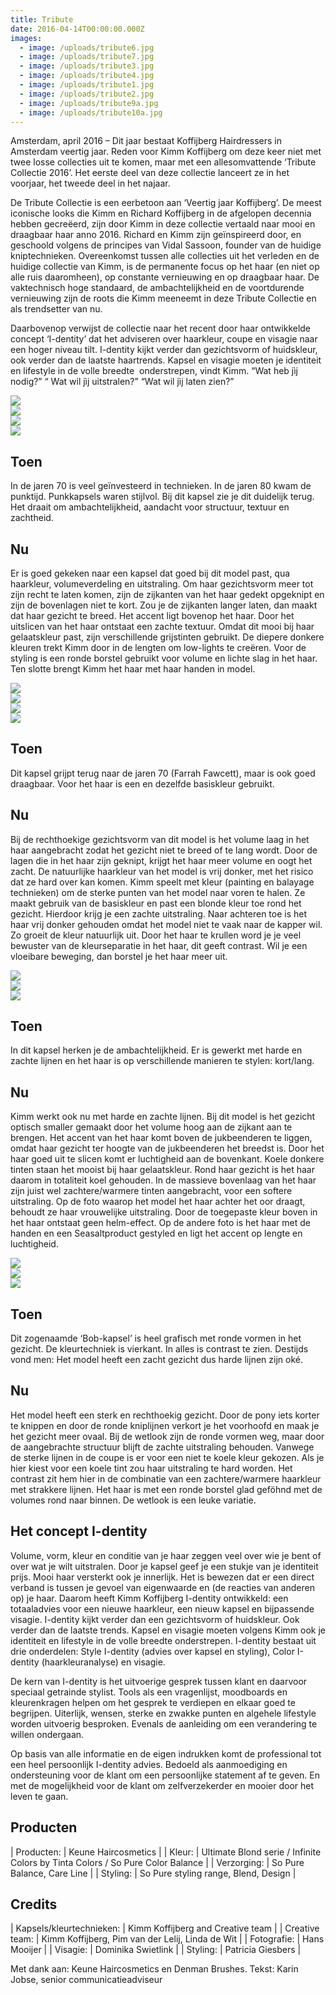 ```yaml
---
title: Tribute
date: 2016-04-14T00:00:00.000Z
images:
  - image: /uploads/tribute6.jpg
  - image: /uploads/tribute7.jpg
  - image: /uploads/tribute3.jpg
  - image: /uploads/tribute4.jpg
  - image: /uploads/tribute1.jpg
  - image: /uploads/tribute2.jpg
  - image: /uploads/tribute9a.jpg
  - image: /uploads/tribute10a.jpg
---
```


Amsterdam, april 2016 – Dit jaar bestaat Koffijberg Hairdressers in Amsterdam veertig jaar. Reden voor Kimm Koffijberg om deze keer niet met twee losse collecties uit te komen, maar met een allesomvattende ‘Tribute Collectie 2016’. Het eerste deel van deze collectie lanceert ze in het voorjaar, het tweede deel in het najaar. 

De Tribute Collectie is een eerbetoon aan ‘Veertig jaar Koffijberg’. De meest iconische looks die Kimm en Richard Koffijberg in de afgelopen decennia hebben gecreëerd, zijn door Kimm in deze collectie vertaald naar mooi en draagbaar haar anno 2016. Richard en Kimm zijn geïnspireerd door, en geschoold volgens de principes van Vidal Sassoon, founder van de huidige kniptechnieken. Overeenkomst tussen alle collecties uit het verleden en de huidige collectie van Kimm, is de permanente focus op het haar (en niet op alle ruis daaromheen), op constante vernieuwing en op draagbaar haar. De vaktechnisch hoge standaard, de ambachtelijkheid en de voortdurende vernieuwing zijn de roots die Kimm meeneemt in deze Tribute Collectie en als trendsetter van nu.

Daarbovenop verwijst de collectie naar het recent door haar ontwikkelde concept ‘I-dentity’ dat het adviseren over haarkleur, coupe en visagie naar een hoger niveau tilt. I-dentity kijkt verder dan gezichtsvorm of huidskleur, ook verder dan de laatste haartrends. Kapsel en visagie moeten je identiteit en lifestyle in de volle breedte  onderstrepen, vindt Kimm. “Wat heb jìj nodig?” “ Wat wil jìj uitstralen?” “Wat wil jìj laten zien?”

<div class="row" id="gallery">
<div class="col-xs-3"><img src="//images.weserv.nl/?url=www.koffijberg.nl/uploads/lianne.jpg&amp;w=200&amp;h=200&amp;t=square"></div>
<div class="col-xs-3"><a href="/collecties/tribute/?url=/uploads/tribute6.jpg" class="img"><img src="//images.weserv.nl/?url=www.koffijberg.nl/uploads/tribute6.jpg&amp;w=200&amp;h=200&amp;t=square"></a></div>
<div class="col-xs-3"><a href="/collecties/tribute/?url=/uploads/tribute7.jpg" class="img"><img src="//images.weserv.nl/?url=www.koffijberg.nl/uploads/tribute7.jpg&amp;w=200&amp;h=200&amp;t=square"></a></div>
<div class="col-xs-3"><a href="/collecties/tribute/?url=/uploads/tribute8.jpg" class="img"><img src="//images.weserv.nl/?url=www.koffijberg.nl/uploads/tribute8.jpg&amp;w=200&amp;h=200&amp;t=square"></a></div>
</div>

## Toen

In de jaren 70 is veel geïnvesteerd in technieken. In de jaren 80 kwam de punktijd. Punkkapsels waren stijlvol. Bij dit kapsel zie je dit duidelijk terug. Het draait om ambachtelijkheid, aandacht voor structuur, textuur en zachtheid.

## Nu

Er is goed gekeken naar een kapsel dat goed bij dit model past, qua haarkleur, volumeverdeling en uitstraling. Om haar gezichtsvorm meer tot zijn recht te laten komen, zijn de zijkanten van het haar gedekt opgeknipt en zijn de bovenlagen niet te kort. Zou je de zijkanten langer laten, dan maakt dat haar gezicht te breed. Het accent ligt bovenop het haar. Door het uitslicen van het haar ontstaat een zachte textuur. Omdat dit mooi bij haar gelaatskleur past, zijn verschillende grijstinten gebruikt. De diepere donkere kleuren trekt Kimm door in de lengten om low-lights te creëren. Voor de styling is een ronde borstel gebruikt voor volume en lichte slag in het haar. Ten slotte brengt Kimm het haar met haar handen in model.

<div class="row" id="gallery">
<div class="col-xs-3"><img src="//images.weserv.nl/?url=www.koffijberg.nl/uploads/emma.jpg&amp;w=200&amp;h=200&amp;t=square"></div>
<div class="col-xs-3"><a href="/collecties/tribute/?url=/uploads/tribute3.jpg" class="img"><img src="//images.weserv.nl/?url=www.koffijberg.nl/uploads/tribute3.jpg&amp;w=200&amp;h=200&amp;t=square"></a></div>
<div class="col-xs-3"><a href="/collecties/tribute/?url=/uploads/tribute4.jpg" class="img"><img src="//images.weserv.nl/?url=www.koffijberg.nl/uploads/tribute4.jpg&amp;w=200&amp;h=200&amp;t=square"></a></div>
<div class="col-xs-3"><a href="/collecties/tribute/?url=/uploads/tribute5.jpg" class="img"><img src="//images.weserv.nl/?url=www.koffijberg.nl/uploads/tribute5.jpg&amp;w=200&amp;h=200&amp;t=square"></a></div>
</div>

## Toen

Dit kapsel grijpt terug naar de jaren 70 (Farrah Fawcett), maar is ook goed draagbaar. Voor het haar is een en dezelfde basiskleur gebruikt.

## Nu

Bij de rechthoekige gezichtsvorm van dit model is het volume laag in het haar aangebracht zodat het gezicht niet te breed of te lang wordt. Door de lagen die in het haar zijn geknipt, krijgt het haar meer volume en oogt het zacht. De natuurlijke haarkleur van het model is vrij donker, met het risico dat ze hard over kan komen. Kimm speelt met kleur (painting en balayage technieken) om de sterke punten van het model naar voren te halen. Ze maakt gebruik van de basiskleur en past een blonde kleur toe rond het gezicht. Hierdoor krijg je een zachte uitstraling. Naar achteren toe is het haar vrij donker gehouden omdat het model niet te vaak naar de kapper wil. Zo groeit de kleur natuurlijk uit. Door het haar te krullen word je je veel bewuster van de kleurseparatie in het haar, dit geeft contrast. Wil je een vloeibare beweging, dan borstel je het haar meer uit.

<div class="row" id="gallery">
<div class="col-xs-3"><img src="//images.weserv.nl/?url=www.koffijberg.nl/uploads/laurien.jpg&amp;w=200&amp;h=200&amp;t=square"></div>
<div class="col-xs-3"><a href="/collecties/tribute/?url=/uploads/tribute1.jpg" class="img"><img src="//images.weserv.nl/?url=www.koffijberg.nl/uploads/tribute1.jpg&amp;w=200&amp;h=200&amp;t=square"></a></div>
<div class="col-xs-3"><a href="/collecties/tribute/?url=/uploads/tribute2.jpg" class="img"><img src="//images.weserv.nl/?url=www.koffijberg.nl/uploads/tribute2.jpg&amp;w=200&amp;h=200&amp;t=square"></a></div>
</div>

## Toen

In dit kapsel herken je de ambachtelijkheid. Er is gewerkt met harde en zachte lijnen en het haar is op verschillende manieren te stylen: kort/lang.

## Nu

Kimm werkt ook nu met harde en zachte lijnen. Bij dit model is het gezicht optisch smaller gemaakt door het volume hoog aan de zijkant aan te brengen. Het accent van het haar komt boven de jukbeenderen te liggen, omdat haar gezicht ter hoogte van de jukbeenderen het breedst is. Door het haar goed uit te slicen komt er luchtigheid aan de bovenkant. Koele donkere tinten staan het mooist bij haar gelaatskleur. Rond haar gezicht is het haar daarom in totaliteit koel gehouden. In de massieve bovenlaag van het haar zijn juist wel zachtere/warmere tinten aangebracht, voor een softere uitstraling. Op de foto waarop het model het haar achter het oor draagt, behoudt ze haar vrouwelijke uitstraling. Door de toegepaste kleur boven in het haar ontstaat geen helm-effect. Op de andere foto is het haar met de handen en een Seasaltproduct gestyled en ligt het accent op lengte en luchtigheid.

<div class="row" id="gallery">
<div class="col-xs-3"><img src="//images.weserv.nl/?url=www.koffijberg.nl/uploads/lisa.jpg&amp;w=200&amp;h=200&amp;t=square"></div>
<div class="col-xs-3"><a href="/collecties/tribute/?url=/uploads/tribute9a.jpg" class="img"><img src="//images.weserv.nl/?url=www.koffijberg.nl/uploads/tribute9a.jpg&amp;w=200&amp;h=200&amp;t=square"></a></div>
<div class="col-xs-3"><a href="/collecties/tribute/?url=/uploads/tribute10a.jpg" class="img"><img src="//images.weserv.nl/?url=www.koffijberg.nl/uploads/tribute10a.jpg&amp;w=200&amp;h=200&amp;t=square"></a></div>
</div>

## Toen

Dit zogenaamde ‘Bob-kapsel’ is heel grafisch met ronde vormen in het gezicht. De kleurtechniek is vierkant. In alles is contrast te zien. Destijds vond men: Het model heeft een zacht gezicht dus harde lijnen zijn oké.

## Nu

Het model heeft een sterk en rechthoekig gezicht. Door de pony iets korter te knippen en door de ronde kniplijnen verkort je het voorhoofd en maak je het gezicht meer ovaal. Bij de wetlook zijn de ronde vormen weg, maar door de aangebrachte structuur blijft de zachte uitstraling behouden. Vanwege de sterke lijnen in de coupe is er voor een niet te koele kleur gekozen. Als je hier kiest voor een koele tint zou haar uitstraling te hard worden. Het contrast zit hem hier in de combinatie van een zachtere/warmere haarkleur met strakkere lijnen. Het haar is met een ronde borstel glad geföhnd met de volumes rond naar binnen. De wetlook is een leuke variatie.

## Het concept I-dentity

Volume, vorm, kleur en conditie van je haar zeggen veel over wie je bent of over wat je wilt uitstralen. Door je kapsel geef je een stukje van je identiteit prijs. Mooi haar versterkt ook je innerlijk. Het is bewezen dat er een direct verband is tussen je gevoel van eigenwaarde en (de reacties van anderen op) je haar. Daarom heeft Kimm Koffijberg I-dentity ontwikkeld: een totaaladvies voor een nieuwe haarkleur, een nieuw kapsel en bijpassende visagie. I-dentity kijkt verder dan een gezichtsvorm of huidskleur. Ook verder dan de laatste trends. Kapsel en visagie moeten volgens Kimm ook je identiteit en lifestyle in de volle breedte onderstrepen. I-dentity bestaat uit drie onderdelen: Style I-dentity (advies over kapsel en styling), Color I-dentity (haarkleuranalyse) en visagie. 

De kern van I-dentity is het uitvoerige gesprek tussen klant en daarvoor speciaal getrainde stylist. Tools als een vragenlijst, moodboards en kleurenkragen helpen om het gesprek te verdiepen en elkaar goed te begrijpen. Uiterlijk, wensen, sterke en zwakke punten en algehele lifestyle worden uitvoerig besproken. Evenals de aanleiding om een verandering te willen ondergaan.

Op basis van alle informatie en de eigen indrukken komt de professional tot een heel persoonlijk I-dentity advies. Bedoeld als aanmoediging en ondersteuning voor de klant om een persoonlijke statement af te geven. En met de mogelijkheid voor de klant om zelfverzekerder en mooier door het leven te gaan.

## Producten

| Producten: | Keune Haircosmetics |
| Kleur: | Ultimate Blond serie / Infinite Colors by Tinta Colors / So Pure Color Balance |
| Verzorging: | So Pure Balance, Care Line |
| Styling: | So Pure styling range, Blend, Design |

## Credits

| Kapsels/kleurtechnieken: | Kimm Koffijberg and Creative team |
| Creative team: | Kimm Koffijberg, Pim van der Lelij, Linda de Wit |
| Fotografie: | Hans Mooijer |
| Visagie: | Dominika Swietlink |
| Styling: | Patricia Giesbers |

Met dank aan: Keune Haircosmetics en Denman Brushes. Tekst: Karin Jobse, senior communicatieadviseur